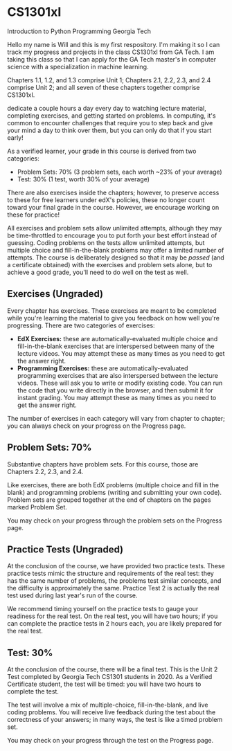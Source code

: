 # CS1301xI
Introduction to Python Programming Georgia Tech

Hello my name is Will and this is my first respository. I'm making it so I can track my progress and projects in the class CS1301xl from GA Tech. I am taking this class so that I can apply for the GA Tech master's in computer science with a specialization in machine learning.

Chapters 1.1, 1.2, and 1.3 comprise Unit 1; Chapters 2.1, 2.2, 2.3, and 2.4 comprise Unit 2; and all seven of these chapters together comprise CS1301xI.

dedicate a couple hours a day every day to watching lecture material, completing exercises, and getting started on problems. In computing, it's common to encounter challenges that require you to step back and give your mind a day to think over them, but you can only do that if you start early!

As a verified learner, your grade in this course is derived from two categories:

- Problem Sets: 70% (3 problem sets, each worth ~23% of your average)
- Test: 30% (1 test, worth 30% of your average)

There are also exercises inside the chapters; however, to preserve access to these for free learners under edX's policies, these no longer count toward your final grade in the course. However, we encourage working on these for practice!

All exercises and problem sets allow unlimited attempts, although they may be time-throttled to encourage you to put forth your best effort instead of guessing. Coding problems on the tests allow unlimited attempts, but multiple choice and fill-in-the-blank problems may offer a limited number of attempts. The course is deliberately designed so that it may be _passed_ (and a certificate obtained) with the exercises and problem sets alone, but to achieve a good grade, you'll need to do well on the test as well.

## Exercises (Ungraded)

Every chapter has exercises. These exercises are meant to be completed while you're learning the material to give you feedback on how well you're progressing. There are two categories of exercises:

- **EdX Exercises:** these are automatically-evaluated multiple choice and fill-in-the-blank exercises that are interspersed between many of the lecture videos. You may attempt these as many times as you need to get the answer right.
- **Programming Exercises:** these are automatically-evaluated programming exercises that are also interspersed between the lecture videos. These will ask you to write or modify existing code. You can run the code that you write directly in the browser, and then submit it for instant grading. You may attempt these as many times as you need to get the answer right.

The number of exercises in each category will vary from chapter to chapter; you can always check on your progress on the Progress page.

## Problem Sets: 70%

Substantive chapters have problem sets. For this course, those are Chapters 2.2, 2.3, and 2.4.

Like exercises, there are both EdX problems (multiple choice and fill in the blank) and programming problems (writing and submitting your own code). Problem sets are grouped together at the end of chapters on the pages marked Problem Set.

You may check on your progress through the problem sets on the Progress page.

## Practice Tests (Ungraded)

At the conclusion of the course, we have provided two practice tests. These practice tests mimic the structure and requirements of the real test: they has the same number of problems, the problems test similar concepts, and the difficulty is approximately the same. Practice Test 2 is actually the real test used during last year's run of the course.

We recommend timing yourself on the practice tests to gauge your readiness for the real test. On the real test, you will have two hours; if you can complete the practice tests in 2 hours each, you are likely prepared for the real test.

## Test: 30%

At the conclusion of the course, there will be a final test. This is the Unit 2 Test completed by Georgia Tech CS1301 students in 2020. As a Verified Certificate student, the test will be timed: you will have two hours to complete the test.

The test will involve a mix of multiple-choice, fill-in-the-blank, and live coding problems. You will receive live feedback during the test about the correctness of your answers; in many ways, the test is like a timed problem set.

You may check on your progress through the test on the Progress page.
